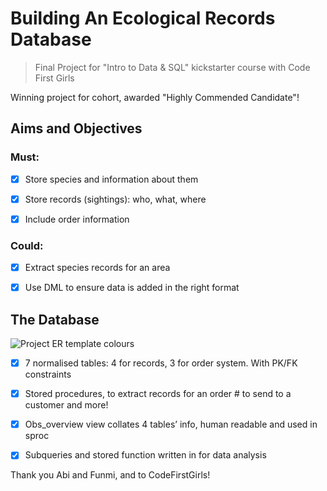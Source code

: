 # Building An Ecological Records Database
> Final Project for "Intro to Data & SQL" kickstarter course with Code First Girls

 Winning project for cohort, awarded "Highly Commended Candidate"! 

## Aims and Objectives
### Must:

- [X] Store species and information about them

- [X] Store records (sightings): who, what, where

- [X] Include order information

### Could:

- [X] Extract species records for an area

- [X] Use DML to ensure data is added in the right format

## The Database
![Project ER template colours](https://github.com/user-attachments/assets/8706abfe-e78b-4fdc-ae70-4c05c45cf542)

- [X] 7 normalised tables: 4 for records, 3 for order system. With PK/FK constraints
- [X] Stored procedures, to extract records for an order # to send to a customer and more!
- [X] Obs_overview view collates 4 tables’ info, human readable and used in sproc
- [X] Subqueries and stored function written in for data analysis


Thank you Abi and Funmi, and to CodeFirstGirls!
